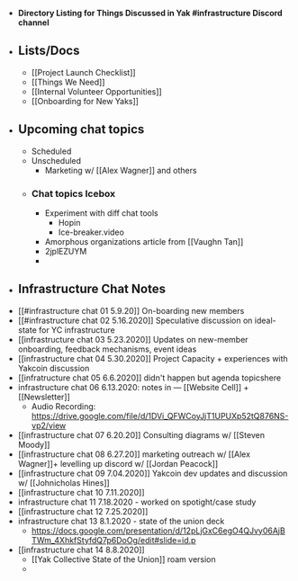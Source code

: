 - __Directory Listing for Things Discussed in Yak #infrastructure Discord channel__
- ## Lists/Docs
    - [[Project Launch Checklist]]
    - [[Things We Need]]
    - [[Internal Volunteer Opportunities]]
    - [[Onboarding for New Yaks]]
- ## Upcoming chat topics
    - Scheduled
    - Unscheduled
        - Marketing w/ [[Alex Wagner]] and others
    - ### Chat topics Icebox
        - Experiment with diff chat tools 
            - Hopin
            - Ice-breaker.video 
        - Amorphous organizations article from [[Vaughn Tan]]
        - 2jplEZUYM
        - 
- ## Infrastructure Chat Notes
- [[#infrastructure chat 01 5.9.20]] On-boarding new members
- [[#infrastructure chat 02 5.16.2020]] Speculative discussion on ideal-state for YC infrastructure
- [[infrastructure chat 03 5.23.2020]] Updates on new-member onboarding, feedback mechanisms, event ideas
- [[infrastructure chat 04 5.30.2020]] Project Capacity + experiences with Yakcoin discussion
- [[infratructure chat 05 6.6.2020]] didn't happen but agenda topicshere
- infrastructure chat 06 6.13.2020: notes in — [[Website Cell]] + [[Newsletter]]
    - Audio Recording: https://drive.google.com/file/d/1DVi_QFWCoyJjT1UPUXp52tQ876NS-vp2/view
- [[infrastructure chat 07 6.20.20]] Consulting diagrams w/ [[Steven Moody]]
- [[infrastructure chat 08 6.27.20]] marketing outreach w/ [[Alex Wagner]]+ levelling up discord w/ [[Jordan Peacock]]
- [[infrastructure chat 09 7.04.2020]] Yakcoin dev updates and discussion w/ [[Johnicholas Hines]]
- [[infrastructure chat 10 7.11.2020]] 
- infrastructure chat 11 7.18.2020  - worked on spotight/case study 
- [[infrastructure chat 12 7.25.2020]] 
- infrastructure chat 13 8.1.2020 - state of the union deck
    - https://docs.google.com/presentation/d/12pLjGxC6egO4QJvy06AjBTWm_4XhkfStyfdQ7p6DoOg/edit#slide=id.p
- [[infrastructure chat 14 8.8.2020]]
    - [[Yak Collective State of the Union]] roam version
    - 
